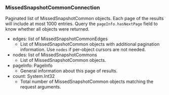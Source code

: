 ### MissedSnapshotCommonConnection
Paginated list of MissedSnapshotCommon objects. Each page of the results will include at most 1000 entries. Query the `pageInfo.hasNextPage` field to know whether all objects were returned.

- edges: list of MissedSnapshotCommonEdges
  - List of MissedSnapshotCommon objects with additional pagination information. Use `nodes` if per-object cursors are not needed.
- nodes: list of MissedSnapshotCommons
  - List of MissedSnapshotCommon objects.
- pageInfo: PageInfo
  - General information about this page of results.
- count: System.Int32
  - Total number of MissedSnapshotCommon objects matching the request arguments.
